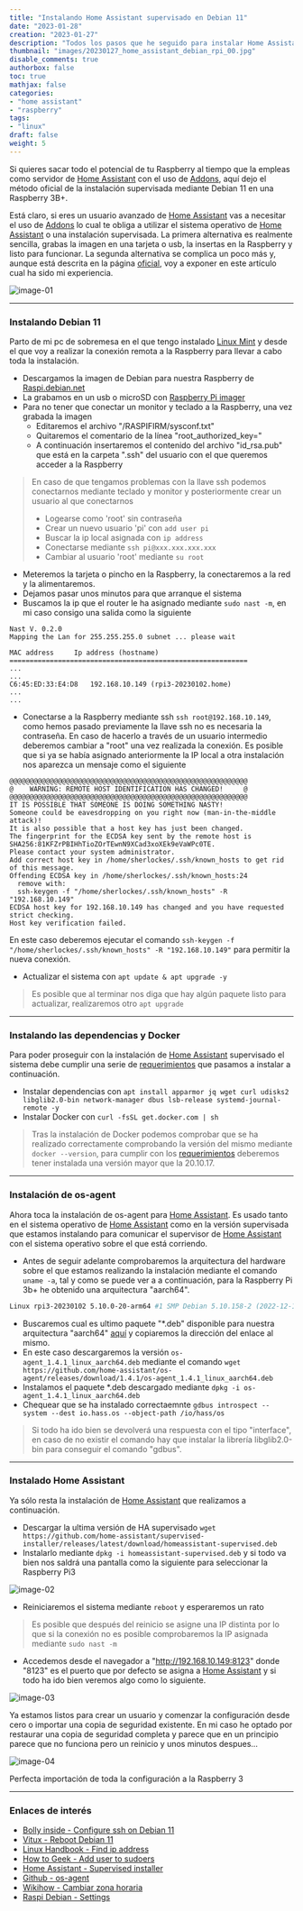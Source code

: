 ```yaml
---
title: "Instalando Home Assistant supervisado en Debian 11"
date: "2023-01-28"
creation: "2023-01-27"
description: "Todos los pasos que he seguido para instalar Home Assistant supervisado en una Raspberry Pi 3b+ con Debian 11"
thumbnail: "images/20230127_home_assistant_debian_rpi_00.jpg"
disable_comments: true
authorbox: false
toc: true
mathjax: false
categories:
- "home assistant"
- "raspberry"
tags:
- "linux"
draft: false
weight: 5
---
```

Si quieres sacar todo el potencial de tu Raspberry al tiempo que la empleas como servidor de [Home Assistant] con el uso de [Addons], aquí dejo el método oficial de la instalación supervisada mediante Debian 11 en una Raspberry 3B+.
<!--more-->
Está claro, si eres un usuario avanzado de [Home Assistant] vas a necesitar el uso de [Addons] lo cual te obliga a utilizar el sistema operativo de [Home Assistant] o una instalación supervisada. La primera alternativa es realmente sencilla, grabas la imagen en una tarjeta o usb, la insertas en la Raspberry y listo para funcionar. La segunda alternativa se complica un poco más y, aunque está descrita en la página [oficial], voy a exponer en este artículo cual ha sido mi experiencia.

![image-01]

---

### Instalando Debian 11
Parto de mi pc de sobremesa en el que tengo instalado [Linux Mint] y desde el que voy a realizar la conexión remota a la Raspberry para llevar a cabo toda la instalación.

- Descargamos la imagen de Debian para nuestra Raspberry de [Raspi.debian.net](https://raspi.debian.net/tested-images/)
- La grabamos en un usb o microSD con [Raspberry Pi imager](https://www.raspberrypi.com/software/)
- Para no tener que conectar un monitor y teclado a la Raspberry, una vez grabada la imagen
  - Editaremos el archivo "/RASPIFIRM/sysconf.txt"
  - Quitaremos el comentario de la línea "root_authorized_key="
  - A continuación insertaremos el contenido del archivo "id_rsa.pub" que está en la carpeta ".ssh" del usuario con el que queremos acceder a la Raspberry

> En caso de que tengamos problemas con la llave ssh podemos conectarnos mediante teclado y monitor y posteriormente crear un usuario al que conectarnos
>  - Logearse como 'root' sin contraseña
>  - Crear un nuevo usuario 'pi' con `add user pi`
>  - Buscar la ip local asignada con `ip address`
>  - Conectarse mediante `ssh pi@xxx.xxx.xxx.xxx`
>  - Cambiar al usuario 'root' mediante `su root`

- Meteremos la tarjeta o pincho en la Raspberry, la conectaremos a la red y la alimentaremos.
- Dejamos pasar unos minutos para que arranque el sistema
- Buscamos la ip que el router le ha asignado mediante `sudo nast -m`, en mi caso consigo una salida como la siguiente
```
Nast V. 0.2.0
Mapping the Lan for 255.255.255.0 subnet ... please wait

MAC address		Ip address (hostname)
===========================================================
...
...
C6:45:ED:33:E4:D8 	192.168.10.149 (rpi3-20230102.home)
...
...
```
- Conectarse a la Raspberry mediante ssh `ssh root@192.168.10.149`, como hemos pasado previamente la llave ssh no es necesaria la contraseña. En caso de hacerlo a través de un usuario intermedio deberemos cambiar a "root" una vez realizada la conexión. Es posible que si ya se había asignado anteriormente la IP local a otra instalación nos aparezca un mensaje como el siguiente
```
@@@@@@@@@@@@@@@@@@@@@@@@@@@@@@@@@@@@@@@@@@@@@@@@@@@@@@@@@@@
@    WARNING: REMOTE HOST IDENTIFICATION HAS CHANGED!     @
@@@@@@@@@@@@@@@@@@@@@@@@@@@@@@@@@@@@@@@@@@@@@@@@@@@@@@@@@@@
IT IS POSSIBLE THAT SOMEONE IS DOING SOMETHING NASTY!
Someone could be eavesdropping on you right now (man-in-the-middle attack)!
It is also possible that a host key has just been changed.
The fingerprint for the ECDSA key sent by the remote host is
SHA256:81KFZrPBIHhTioZOrTEwnN9XCad3xoXEk9eVaWPc0TE.
Please contact your system administrator.
Add correct host key in /home/sherlockes/.ssh/known_hosts to get rid of this message.
Offending ECDSA key in /home/sherlockes/.ssh/known_hosts:24
  remove with:
  ssh-keygen -f "/home/sherlockes/.ssh/known_hosts" -R "192.168.10.149"
ECDSA host key for 192.168.10.149 has changed and you have requested strict checking.
Host key verification failed.
```

En este caso deberemos ejecutar el comando `ssh-keygen -f "/home/sherlockes/.ssh/known_hosts" -R "192.168.10.149"` para permitir la nueva conexión.

- Actualizar el sistema con `apt update & apt upgrade -y`
> Es posible que al terminar nos diga que hay algún paquete listo para actualizar, realizaremos otro `apt upgrade`

---

### Instalando las dependencias y Docker
Para poder proseguir con la instalación de [Home Assistant] supervisado el sistema debe cumplir una serie de [requerimientos] que pasamos a instalar a continuación.
- Instalar dependencias con `apt install apparmor jq wget curl udisks2 libglib2.0-bin network-manager dbus lsb-release systemd-journal-remote -y`
- Instalar Docker con `curl -fsSL get.docker.com | sh`
> Tras la instalación de Docker podemos comprobar que se ha realizado correctamente comprobando la versión del mismo mediante `docker --version`, para cumplir con los [requerimientos] deberemos tener instalada una versión mayor que la 20.10.17.

---

### Instalación de os-agent
Ahora toca la instalación de os-agent para [Home Assistant]. Es usado tanto en el sistema operativo de [Home Assistant] como en la versión supervisada que estamos instalando para comunicar el supervisor de [Home Assistant] con el sistema operativo sobre el que está corriendo.

- Antes de seguir adelante comprobaremos la arquitectura del hardware sobre el que estamos realizando la instalación mediante el comando `uname -a`, tal y como se puede ver a a continuación, para la Raspberry Pi 3b+ he obtenido una arquitectura "aarch64".

```bash
Linux rpi3-20230102 5.10.0-20-arm64 #1 SMP Debian 5.10.158-2 (2022-12-13) aarch64 GNU/Linux
```

- Buscaremos cual es ultimo paquete "*.deb" disponible para nuestra arquitectura "aarch64" [aquí](https://github.com/home-assistant/os-agent/releases/latest) y copiaremos la dirección del enlace al mismo.
- En este caso descargaremos la versión `os-agent_1.4.1_linux_aarch64.deb` mediante el comando `wget https://github.com/home-assistant/os-agent/releases/download/1.4.1/os-agent_1.4.1_linux_aarch64.deb`
- Instalamos el paquete *.deb descargado mediante `dpkg -i os-agent_1.4.1_linux_aarch64.deb`
- Chequear que se ha instalado correctaemnte `gdbus introspect --system --dest io.hass.os --object-path /io/hass/os`

> Si todo ha ido bien se devolverá una respuesta con el tipo "interface", en caso de no existir el comando hay que instalar la librería libglib2.0-bin para conseguir el comando "gdbus".

---

### Instalado Home Assistant
Ya sólo resta la instalación de [Home Assistant] que realizamos a continuación.
- Descargar la ultima versión de HA supervisado `wget https://github.com/home-assistant/supervised-installer/releases/latest/download/homeassistant-supervised.deb`
- Instalarlo mediante `dpkg -i homeassistant-supervised.deb` y si todo va bien nos saldrá una pantalla como la siguiente para seleccionar la Raspberry Pi3

![image-02]

- Reiniciaremos el sistema mediante `reboot` y esperaremos un rato

> Es posible que después del reinicio se asigne una IP distinta por lo que si la conexión no es posible comprobaremos la IP asignada mediante `sudo nast -m`

- Accedemos desde el navegador a "http://192.168.10.149:8123" donde "8123" es el puerto que por defecto se asigna a [Home Assistant] y si todo ha ido bien veremos algo como lo siguiente.

![image-03]

Ya estamos listos para crear un usuario y comenzar la configuración desde cero o importar una copia de seguridad existente. En mi caso he optado por restaurar una copia de seguridad completa y parece que en un principio parece que no funciona pero un reinicio y unos minutos despues...

![image-04]

Perfecta importación de toda la configuración a la Raspberry 3

---

### Enlaces de interés
- [Bolly inside - Configure ssh on Debian 11](https://www.bollyinside.com/articles/how-to-configure-and-turn-on-ssh-on-debian-11-bullseye-linux)
- [Vitux - Reboot Debian 11](https://vitux.com/shutdown-reboot-debian-11/)
- [Linux Handbook - Find ip address](https://linuxhandbook.com/find-ip-address/)
- [How to Geek - Add user to sudoers](https://www.howtogeek.com/842739/how-to-add-a-user-to-the-sudoers-file-in-linux/)
- [Home Assistant - Supervised installer](https://github.com/home-assistant/supervised-installer)
- [Github - os-agent](https://github.com/home-assistant/os-agent/tree/main#using-home-assistant-supervised-on-debian)
- [Wikihow - Cambiar zona horaria](https://es.wikihow.com/cambiar-la-zona-horaria-en-Linux)
- [Raspi Debian - Settings](https://raspi.debian.net/defaults-and-settings/)

[Addons]: https://www.home-assistant.io/addons/
[Home Assistant]: https://www.home-assistant.io
[Linux Mint]: https://linuxmint.com
[oficial]: https://github.com/home-assistant/supervised-installer
[requerimientos]: https://github.com/home-assistant/architecture/blob/master/adr/0014-home-assistant-supervised.md

[image-01]: /images/20230127_home_assistant_debian_rpi_01.jpg
[image-02]: /images/20230127_home_assistant_debian_rpi_02.jpg
[image-03]: /images/20230127_home_assistant_debian_rpi_03.jpg
[image-04]: /images/20230127_home_assistant_debian_rpi_04.jpg




